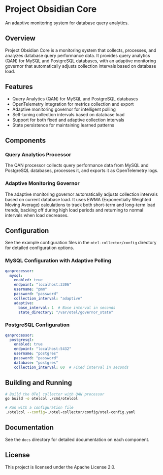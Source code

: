 # Project Obsidian Core

An adaptive monitoring system for database query analytics.

## Overview

Project Obsidian Core is a monitoring system that collects, processes, and analyzes database query performance data. It provides query analytics (QAN) for MySQL and PostgreSQL databases, with an adaptive monitoring governor that automatically adjusts collection intervals based on database load.

## Features

- Query Analytics (QAN) for MySQL and PostgreSQL databases
- OpenTelemetry integration for metrics collection and export
- Adaptive monitoring governor for intelligent polling
- Self-tuning collection intervals based on database load
- Support for both fixed and adaptive collection intervals
- State persistence for maintaining learned patterns

## Components

### Query Analytics Processor

The QAN processor collects query performance data from MySQL and PostgreSQL databases, processes it, and exports it as OpenTelemetry logs.

### Adaptive Monitoring Governor

The adaptive monitoring governor automatically adjusts collection intervals based on current database load. It uses EWMA (Exponentially Weighted Moving Average) calculations to track both short-term and long-term load trends, backing off during high load periods and returning to normal intervals when load decreases.

## Configuration

See the example configuration files in the `otel-collector/config` directory for detailed configuration options.

### MySQL Configuration with Adaptive Polling

```yaml
qanprocessor:
  mysql:
    enabled: true
    endpoint: "localhost:3306"
    username: "pmm"
    password: "password"
    collection_interval: "adaptive"
    adaptive:
      base_interval: 1  # Base interval in seconds
      state_directory: "/var/otel/governor_state"
```

### PostgreSQL Configuration

```yaml
qanprocessor:
  postgresql:
    enabled: true
    endpoint: "localhost:5432"
    username: "postgres"
    password: "password"
    database: "postgres"
    collection_interval: 60  # Fixed interval in seconds
```

## Building and Running

```bash
# Build the OTel collector with QAN processor
go build -o otelcol ./cmd/otelcol

# Run with a configuration file
./otelcol --config=./otel-collector/config/otel-config.yaml
```

## Documentation

See the `docs` directory for detailed documentation on each component.

## License

This project is licensed under the Apache License 2.0.

